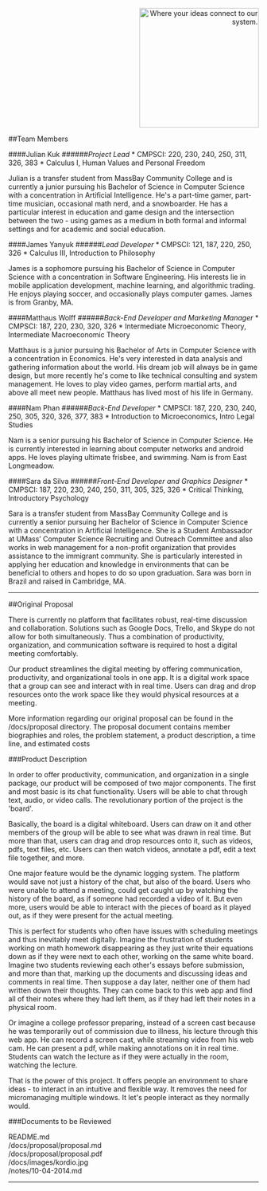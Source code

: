 <p align="right"><img src="https://github.com/umass-cs-326/team-kord.io/blob/master/docs/images/kordio.jpg" width="240px" alt="Where your ideas connect to our system."></p>

##Team Members

####Julian Kuk
######*Project Lead*
	* CMPSCI: 220, 230, 240, 250, 311, 326, 383 
	* Calculus I, Human Values and Personal Freedom

Julian is a transfer student from MassBay Community College and is currently a junior pursuing his Bachelor of Science in Computer Science with
a concentration in Artificial Intelligence. He's a part-time gamer, part-time musician, occasional math nerd, and a snowboarder. He has a particular
interest in education and game design and the intersection between the two - using games as a medium in both formal and informal settings
and for academic and social education.

####James Yanyuk
######*Lead Developer*
	* CMPSCI: 121, 187, 220, 250, 326
	* Calculus III, Introduction to Philosophy

James is a sophomore pursuing his Bachelor of Science in Computer Science with a concentration in Software Engineering. His interests lie in
mobile application development, machine learning, and algorithmic trading. He enjoys playing soccer, and occasionally plays computer games.
James is from Granby, MA.

####Matthaus Wolff
######*Back-End Developer and Marketing Manager*
	* CMPSCI: 187, 220, 230, 320, 326
	* Intermediate Microeconomic Theory, Intermediate Macroeconomic Theory

Matthaus is a junior pursuing his Bachelor of Arts in Computer Science with a concentration in Economics. He's very interested in data analysis and
gathering information about the world. His dream job will always be in game design, but more recently he's come to like technical consulting and
system management. He loves to play video games, perform martial arts, and above all meet new people. Matthaus has lived most of his life in Germany. 

####Nam Phan
######*Back-End Developer*
	* CMPSCI: 187, 220, 230, 240, 250, 305, 320, 326, 377, 383
	* Introduction to Microeconomics, Intro Legal Studies

Nam is a senior pursuing his Bachelor of Science in Computer Science. He is currently interested in learning about computer networks and
android apps. He loves playing ultimate frisbee, and swimming. Nam is from East Longmeadow.


####Sara da Silva
######*Front-End Developer and Graphics Designer*
	* CMPSCI: 187, 220, 230, 240, 250, 311, 305, 325, 326
	* Critical Thinking, Introductory Psychology

Sara is a transfer student from MassBay Community College and is currently a senior pursuing her Bachelor of Science in Computer Science with a
concentration in Artificial Intelligence. She is a Student Ambassador at UMass’ Computer Science Recruiting and Outreach Committee and also
works in web management for a non-profit organization that provides assistance to the immigrant community. She is particularly interested in
applying her education and knowledge in environments that can be beneficial to others and hopes to do so upon graduation. Sara was born in Brazil
and raised in Cambridge, MA.

* * *

##Original Proposal

There is currently no platform that facilitates robust, real-time discussion and collaboration.
Solutions such as Google Docs, Trello, and Skype do not allow for both simultaneously.
Thus a combination of productivity, organization, and communication software is required to host a digital meeting comfortably.

Our product streamlines the digital meeting by offering communication, productivity, and organizational tools in one app.
It is a digital work space that a group can see and interact with in real time.
Users can drag and drop resources onto the work space like they would physical resources at a meeting.

More information regarding our original proposal can be found in the /docs/proposal directory. The proposal document contains
member biographies and roles, the problem statement, a product description, a time line, and estimated costs

###Product Description

In order to offer productivity, communication, and organization in a single package,
our product will be composed of two major components. The first and most basic is its chat functionality.
Users will be able to chat through text, audio, or video calls. The revolutionary portion of the project is the 'board'.

Basically, the board is a digital whiteboard. Users can draw on it and other members of the group
will be able to see what was drawn in real time. But more than that, users can drag and drop resources onto it,
such as videos, pdfs, text files, etc. Users can then watch videos, annotate a pdf, edit a text file together, and more.

One major feature would be the dynamic logging system. The platform would save not just a history of the chat, but also
of the board. Users who were unable to attend a meeting, could get caught up by watching the history of the board,
as if someone had recorded a video of it. But even more, users would be able to interact with the pieces of board as it played out, as if
they were present for the actual meeting.

This is perfect for students who often have issues with scheduling meetings and thus inevitably meet digitally.
Imagine the frustration of students working on math homework disappearing as they just write their equations
down as if they were next to each other, working on the same white board. Imagine two students reviewing each other's essays before submission,
and more than that, marking up the documents and discussing ideas and comments in real time. Then suppose a day later, neither one of
them had written down their thoughts. They can come back to this web app and find all of their
notes where they had left them, as if they had left their notes in a physical room.

Or imagine a college professor preparing,
instead of a screen cast because he was temporarily out of commission due to illness,
his lecture through this web app. He can record a screen cast, while streaming video from his web cam. He can present a pdf,
while making annotations on it in real time. Students can watch the lecture as if they were actually in the room, watching the lecture.

That is the power of this project. It offers people an environment to share ideas - to interact in an intuitive and flexible way.
It removes the need for micromanaging multiple windows. It let's people interact as they normally would.

###Documents to be Reviewed

README.md  
/docs/proposal/proposal.md  
/docs/proposal/proposal.pdf  
/docs/images/kordio.jpg  
/notes/10-04-2014.md  

* * *
